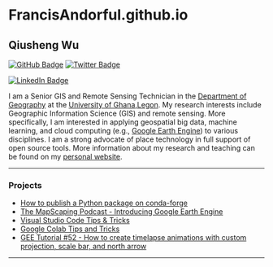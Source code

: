 # FrancisAndorful.github.io
## Qiusheng Wu

[![GitHub Badge](https://img.shields.io/github/followers/giswqs?style=social)](https://github.com/giswqs?tab=followers)
[![Twitter Badge](https://img.shields.io/twitter/follow/giswqs?style=social)](https://twitter.com/giswqs)
<!--[![Google Scholar Badge](https://img.shields.io/badge/Google-Scholar-lightgrey)](https://scholar.google.com/citations?user=vmml4_0AAAAJ&hl=en)
[![UTK Badge](https://img.shields.io/badge/UTK-Faculty-orange)](https://faculty.utk.edu/Qiusheng.Wu) 
[![YouTube Badge](https://img.shields.io/badge/My-YouTube-red)](https://www.youtube.com/c/QiushengWu)-->
[![LinkedIn Badge](https://img.shields.io/badge/My-LinkedIn-blue)](https://www.linkedin.com/in/francis-andorful-2442a791/)
<!---[![CV Badge](https://img.shields.io/badge/My-CV-critical)](https://arcgis.me/cv/)
[![Donate Badge](https://img.shields.io/badge/Donate-Buy%20me%20a%20coffee-yellowgreen.svg)](https://www.buymeacoffee.com/giswqs)
![Visitor Badge](https://visitor-badge.laobi.icu/badge?page_id=giswqs.giswqs)-->

I am a Senior GIS and Remote Sensing Technician in the [Department of Geography](https://www.ug.edu.gh/geography/) at the [University of Ghana,Legon](https://www.ug.edu.gh/). My research interests include Geographic Information Science (GIS) and remote sensing. More specifically, I am interested in applying geospatial big data, machine learning, and cloud computing (e.g., [Google Earth Engine](https://earthengine.google.com/)) to various disciplines. I am a strong advocate of place technology in full support of open source tools. More information about my research and teaching can be found on my [personal website](francisandorful.github.io/).

---

<!--### Open-source Projects


- **Linux:** [manjaro-linux](https://github.com/giswqs/manjaro-linux)
- **R packages:** [whiteboxR](https://github.com/giswqs/whiteboxR)
- **Python packages:** [geemap](https://github.com/giswqs/geemap) | [eefolium](https://github.com/giswqs/eefolium) | [geehydro](https://github.com/giswqs/geehydro) | [lidar](https://github.com/giswqs/lidar) | [whitebox](https://github.com/giswqs/whitebox) | [whiteboxgui](https://github.com/giswqs/whiteboxgui) | [geospatial](https://github.com/giswqs/geospatial) | [pygis](https://github.com/giswqs/pygis) | [pypackage](https://github.com/giswqs/pypackage)
- **ArcGIS Toolboxes:** [WhiteboxTools-ArcGIS](https://github.com/giswqs/WhiteboxTools-ArcGIS) | [Depression Analysis Toolbox](https://github.com/giswqs/Depression-Analysis-Toolbox) | [Wetland Hydrology Analyst](https://github.com/giswqs/Wetland-Hydrology-Analyst-Toolbox)
- **Google Earth Engine:** [Awesome-GEE](https://github.com/giswqs/Awesome-GEE) | [earthengine-py-notebooks](https://github.com/giswqs/earthengine-py-notebooks) | [qgis-earthengine-examples](https://github.com/giswqs/qgis-earthengine-examples) | [earthengine-apps](https://github.com/giswqs/earthengine-apps)

--->

### Projects

<!-- HASHNODE:START -->
- [How to publish a Python package on conda-forge]()
- [The MapScaping Podcast - Introducing Google Earth Engine‬]()
- [Visual Studio Code Tips & Tricks]()
- [Google Colab Tips and Tricks]()
- [GEE Tutorial #52 - How to create timelapse animations with custom projection, scale bar, and north arrow]()
<!-- HASHNODE:END -->

---

<!--![github stats](https://github-readme-stats.vercel.app/api?username=giswqs&show_icons=true)
![Top Langs](https://github-readme-stats.vercel.app/api/top-langs/?username=giswqs&hide=javascript,go,html)-->

<!-- ![Top Langs](https://github-readme-stats.vercel.app/api/top-langs/?username=giswqs&hide_langs_below=10) -->
